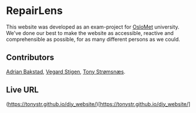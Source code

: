 
# RepairLens

This website was developed as an exam-project for [OsloMet](https://www.oslomet.no/) university. We've done our best to make the website as accessible, reactive and comprehensible as possible, for as many different persons as we could.

## Contributors

[Adrian Bakstad](https://github.com/s341507), [Vegard Stigen](https://github.com/S341546), [Tony Strømsnæs](https://tonystr.net/).

## Live URL

(https://tonystr.github.io/diy_website/)[https://tonystr.github.io/diy_website/]
